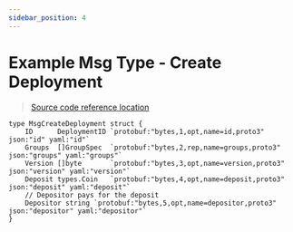 ```yaml
---
sidebar_position: 4
---
```


# Example Msg Type - Create Deployment

> [Source code reference location](https://github.com/akash-network/node/blob/52d5ee5caa2c6e5a5e59893d903d22fe450d6045/x/deployment/types/v1beta2/deploymentmsg.pb.go#L28)

```
type MsgCreateDeployment struct {
	ID      DeploymentID `protobuf:"bytes,1,opt,name=id,proto3" json:"id" yaml:"id"`
	Groups  []GroupSpec  `protobuf:"bytes,2,rep,name=groups,proto3" json:"groups" yaml:"groups"`
	Version []byte       `protobuf:"bytes,3,opt,name=version,proto3" json:"version" yaml:"version"`
	Deposit types.Coin   `protobuf:"bytes,4,opt,name=deposit,proto3" json:"deposit" yaml:"deposit"`
	// Depositor pays for the deposit
	Depositor string `protobuf:"bytes,5,opt,name=depositor,proto3" json:"depositor" yaml:"depositor"`
}
```